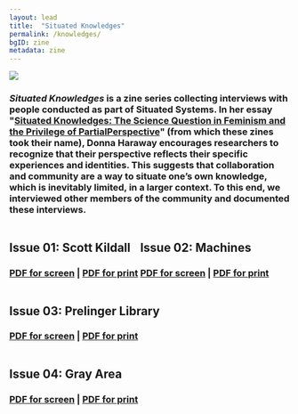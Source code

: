 ```yaml
---
layout: lead
title:  "Situated Knowledges"
permalink: /knowledges/
bgID: zine
metadata: zine
---
```

<img src="1.JPG" class="img-responsive">
<h3><em>Situated Knowledges</em> is a zine series collecting interviews with people conducted as part of Situated Systems. In her essay "<a href="https://www.dropbox.com/s/nqshmza7kd76xdx/Haraway1988.pdf?dl=0">Situated Knowledges: The Science Question in Feminism and the Privilege of PartialPerspective</a>" (from which these zines took their name), Donna Haraway encourages researchers to recognize that their perspective reflects their specific experiences and identities. This suggests that collaboration and community are a way to situate one’s own knowledge, which is inevitably limited, in a larger context. To this end, we interviewed other members of the community and documented these interviews.</h3>

<div class="zine row" markdown="1" style="display:inline-block;">

<h2>Issue 01: Scott Kildall</h2>

<h3><a href="01/situatedsystems_zine01_screen.pdf">PDF for screen</a> | <a href="01/situatedsystems_zine01_diy.pdf">PDF for print</a></h3>

</div>

<div class="zine row" markdown="1" style="display:inline-block;">

<h2>Issue 02: Machines</h2>


<h3><a href="02/situatedsystems_zine02_screen.pdf">PDF for screen</a> | <a href="02/situatedsystems_zine02_diy.pdf">PDF for print</a></h3>

</div>
<div class="zine row" markdown="1" style="display:inline-block;">

<h2>Issue 03: Prelinger Library</h2>


<h3><a href="03/situatedsystems_zine03_screen.pdf">PDF for screen</a> | <a href="02/situatedsystems_zine03_diy.pdf">PDF for print</a></h3>

</div>

<div class="zine row" markdown="1" style="display:inline-block;">

<h2>Issue 04: Gray Area</h2>


<h3><a href="04/situatedsystems_zine04_screen.pdf">PDF for screen</a> | <a href="02/situatedsystems_zine04_diy.pdf">PDF for print</a></h3>

</div>